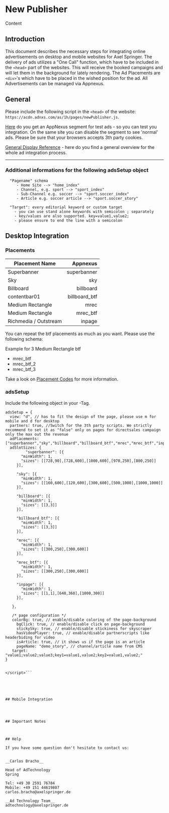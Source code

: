 # New Publisher


Content




## Introduction

   This document describes the necessary steps for integrating online advertisements on desktop and mobile websites for Axel Springer. 
   The delivery of ads utilizes a "One Call" function, which have to be included in the `<head>` part of the websites. This will receive the booked campaigns and will let them in the background for lately rendering. The Ad Placements are `<div>`'s which have to be placed in the wished position for the ad. All Advertisements can be managed via Appnexus.


## General

   Please include the following script in the `<head>` of the website:  ```https://acdn.adnxs.com/as/1h/pages/newPublisher.js```.

   [Here](https://adtechnology.axelspringer.com/testads.html) do you get an AppNexus segment for test ads - so you can test you integration. On the same site you can disable the segment to see 'normal' ads.
   Please be sure that your browsers accepts 3th party cookies.
   
   [General Display Reference](https://github.com/spring-media/adsolutions-implementationReference/blob/master/publisher-display-reference.md#3-define-the-ad-placements-for-the-website) - here do you find a general overview for the whole ad integration process.
   
   ________________________________
   
   
   ### Additional informations for the following adsSetup object
   
      "Pagename" schema
         - Home Site --> "home_index"
         - Channel, e.g. sport --> "sport_index"
         - Sub-Channel e.g. soccer --> "sport.soccer_index"
         - Article e.g. soccer article --> "sport.soccer_story"

      "Target": every editorial keyword or custom target
        - you can use stand alone keywords with semicolon ; separately
        - key/values are also supported. key=value1,value2;
        - please ensure to end the line with a semicolon
          


## Desktop Integration

   
   
   ### Placements

   | Placement Name|Appnexus|
   | ------------- | -----:|
   |Superbanner|superbanner|
   |Sky|sky|
   |Billboard|billboard|
   |contentbar01|billboard_btf|
   |Medium Rectangle|mrec|
   |Medium Rectangle|mrec_btf|
   |Richmedia / Outstream|inpage|
   
   
   You can repeat the btf placements as much as you want. Please use the following schema:

   Example for 3 Medium Rectangle btf

   - mrec_btf
   - mrec_btf_2
   - mrec_btf_3
   
   
   
   Take a look on [Placement Codes](https://github.com/spring-media/adsolutions-implementationReference/blob/master/publisher-display-reference.md#3-define-the-ad-placements-for-the-website) for more information.
   
   ### adsSetup
   
   Include the following object in your <head>-Tag.
   
   ```<script type="text/javascript">
   adsSetup = {
     view: "d", // has to fit the design of the page, please use m for mobile and d for desktop
     partners: true, //Switch for the 3th party scripts. We strictly recommend to set it as "false" only on pages for directsales campaign only the max out the revenue
     adPlacements: ["superbanner","sky","billboard","billboard_btf","mrec","mrec_btf","inpage"],`
     adSlotSizes: {
		    "superbanner": [{
          "minWidth": 1,
          "sizes": [[728,90],[728,600],[1000,600],[970,250],[800,250]]
        }],

        "sky": [{
          "minWidth": 1,
          "sizes": [[160,600],[120,600],[300,600],[500,1000],[1000,1000]]
        }],

        "billboard": [{
          "minWidth": 1,
          "sizes": [[3,3]]			
        }],

        "billboard_btf": [{
          "minWidth": 1,
          "sizes": [[3,3]]			
        }],

        "mrec": [{
          "minWidth": 1,
          "sizes": [[300,250],[300,600]]
        }],

        "mrec_btf": [{
          "minWidth": 1,
          "sizes": [[300,250],[300,600]]
        }],

        "inpage": [{
          "minWidth": 1,
          "sizes": [[1,1],[640,360],[1000,300]]
        }],

      },
     
      /* page configuration */
      colorBg: true, // enable/disable coloring of the page-background
	    bgClick: true, // enable/disable click on page-background
	    stickySky: true, // enable/disable stickiness for skyscraper
	    hasVideoPlayer: true, // enable/disable partnerscripts like headerbiding for video
	    isArticle: true, // it shows us if the page is an article
	    pageName: "demo_story", // channel/article name from CMS
      target: "value1;value2;value3;key1=value1,value2;key2=value1,value2;"
   }
     
     
   </script>```
   
   
   
   

## Mobile Integration

   
   
   
## Important Notes



## Help

If you have some question don't hesitate to contact us:


__Carlos Bracho__
 
  Head of AdTechnology
  Spring
  
  Tel: +49 30 2591 76784
  Mobile: +49 151 44619807 
  carlos.bracho@axelspringer.de

__Ad Technology Team__
  adtechnology@axelspringer.de



